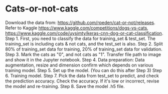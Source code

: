 # Cats-or-not-cats
Download the data from: https://github.com/rpeden/cat-or-not/releases.
Refer to Kaggle https://www.kaggle.com/competitions/dogs-vs-cats, https://www.kaggle.com/code/uysimty/keras-cnn-dog-or-cat-classification.
Step 1. First, you need to classify the data for training_set & test_set. The training_set is including cats & not cats, and the test_set is also.
Step 2. Split 80% of training_set data for training, 20% of training_set data for validation.
Step 3. Mark the cats as "0", and not cats as "1".
<Note> Transfer file path to image and show it in the Jupyter notebook.
Step 4. Data preparation: Data augmentation, resize and dimension confirm which depends on various training model.
Step 5. Set up the model. (You can do this after Step 3)
Step 6. Training model.
Step 7. Pick the data from test_set to predict, and check the prediction accuracy.
<Note> Check the accuracy. If it's low or incorrect, revise the model and re-training.
Step 8. Save the model .h5 file.
